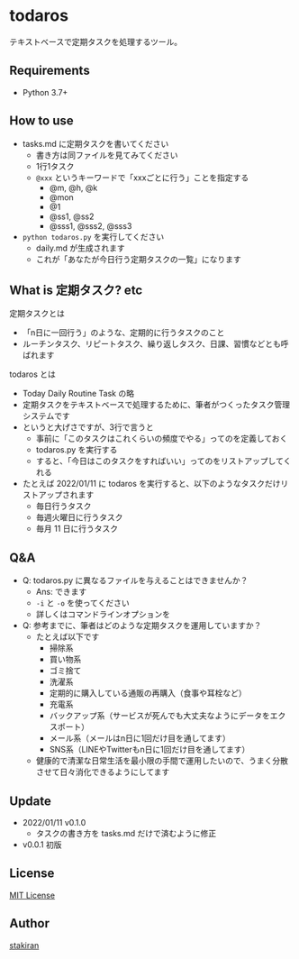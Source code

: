 # todaros
テキストベースで定期タスクを処理するツール。

## Requirements
- Python 3.7+

## How to use
- tasks.md に定期タスクを書いてください
    - 書き方は同ファイルを見てみてください
    - 1行1タスク
    - `@xxx` というキーワードで「xxxごとに行う」ことを指定する
        - @m, @h, @k
        - @mon
        - @1
        - @ss1, @ss2
        - @sss1, @sss2, @sss3
- `python todaros.py` を実行してください
    - daily.md が生成されます
    - これが「あなたが今日行う定期タスクの一覧」になります

## What is 定期タスク? etc
定期タスクとは

- 「n日に一回行う」のような、定期的に行うタスクのこと
- ルーチンタスク、リピートタスク、繰り返しタスク、日課、習慣などとも呼ばれます

todaros とは

- Today Daily Routine Task の略
- 定期タスクをテキストベースで処理するために、筆者がつくったタスク管理システムです
- というと大げさですが、3行で言うと
    - 事前に「このタスクはこれくらいの頻度でやる」ってのを定義しておく
    - todaros.py を実行する
    - すると、「今日はこのタスクをすればいい」ってのをリストアップしてくれる
- たとえば 2022/01/11 に todaros を実行すると、以下のようなタスクだけリストアップされます
    - 毎日行うタスク
    - 毎週火曜日に行うタスク
    - 毎月 11 日に行うタスク

## Q&A
- Q: todaros.py に異なるファイルを与えることはできませんか？
    - Ans: できます
    - `-i` と `-o` を使ってください
    - 詳しくはコマンドラインオプションを
- Q: 参考までに、筆者はどのような定期タスクを運用していますか？
    - たとえば以下です
        - 掃除系
        - 買い物系
        - ゴミ捨て
        - 洗濯系
        - 定期的に購入している通販の再購入（食事や耳栓など）
        - 充電系
        - バックアップ系（サービスが死んでも大丈夫なようにデータをエクスポート）
        - メール系（メールはn日に1回だけ目を通してます）
        - SNS系（LINEやTwitterもn日に1回だけ目を通してます）
    - 健康的で清潔な日常生活を最小限の手間で運用したいので、うまく分散させて日々消化できるようにしてます

## Update
- 2022/01/11 v0.1.0
    - タスクの書き方を tasks.md だけで済むように修正
- v0.0.1 初版

## License
[MIT License](LICENSE)

## Author
[stakiran](https://github.com/stakiran)
